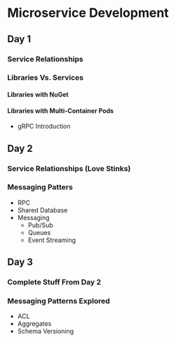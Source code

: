 # Microservice Development


## Day 1

### Service Relationships
### Libraries Vs. Services
#### Libraries with NuGet
#### Libraries with Multi-Container Pods
- gRPC Introduction

## Day 2

### Service Relationships (Love Stinks)
### Messaging Patters
- RPC
- Shared Database
- Messaging
    - Pub/Sub
    - Queues
    - Event Streaming

## Day 3

### Complete Stuff From Day 2
### Messaging Patterns Explored
- ACL
- Aggregates
- Schema Versioning

